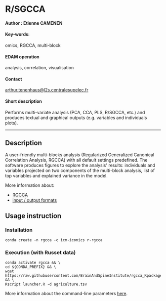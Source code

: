 # R/SGCCA 

#### Author : Etienne CAMENEN

#### Key-words: 
omics, RGCCA, multi-block

#### EDAM operation
analysis, correlation, visualisation

#### Contact
arthur.tenenhaus@l2s.centralesupelec.fr

#### Short description
Performs multi-variate analysis (PCA, CCA, PLS, R/SGCCA, etc.) and produces textual and graphical outputs (e.g. variables and individuals plots).

---

## Description
A user-friendly multi-blocks analysis (Regularized Generalized Canonical Correlation Analysis, RGCCA) with all default settings predefined. The software produces figures to explore the analysis' results: individuals and variables projected on two components of the multi-block analysis, list of top variables and explained variance in the model.
 
More information about:
- [RGCCA](https://cran.r-project.org/web/packages/RGCCA/vignettes/vignette_RGCCA.pdf)
- [input / output formats](https://github.com/BrainAndSpineInstitute/rgcca_Rpackage#input-files)


## Usage instruction

### Installation
```
conda create -n rgcca -c icm-iconics r-rgcca
```

### Execution (with Russet data)
```
conda activate rgcca && \
cd ${CONDA_PREFIX} && \
wget https://raw.githubusercontent.com/BrainAndSpineInstitute/rgcca_Rpackage/master/inst/extdata/agriculture.tsv && \
Rscript launcher.R -d agriculture.tsv
 ```
 
 More information about the command-line parameters [here](https://github.com/BrainAndSpineInstitute/rgcca_Rpackage#command-line).